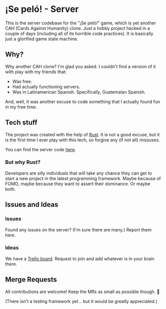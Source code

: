 # ¡Se peló! - Server

This is the server codebase for the "¡Se peló!" game, which is yet another CAH (Cards Against Humanity) clone.
Just a hobby project hacked in a couple of days (including all of its horrible code practices). It is basically just a glorified game state machine.

## Why?

Why another CAH clone? I'm glad you asked. I couldn't find a version of it with play with my friends that:
* Was free.
* Had actually functioning servers.
* Was in Latinamerican Spanish. Specifically, Guatemalan Spanish.

And, well, it was another excuse to code something that I actually found fun in my free time.

## Tech stuff

The project was created with the help of [Rust](https://www.rust-lang.org/). It is not a good excuse, but it is the first time I ever play with this tech, so forgive any (if not all) missuses.

You can find the server code [here](https://github.com/cavpollo/se-pelo-client).

### But why Rust?

Developers are silly individuals that will take any chance they can get to start a new project in the latest programming framework. Maybe because of FOMO, maybe because they want to assert their dominance. Or maybe both.

## Issues and Ideas

### Issues

Found any issues on the server? (I'm sure there are many.) Report them here.

### Ideas

We have a [Trello board](https://trello.com/w/sepelo). Request to join and add whatever is in your brain there.

## Merge Requests

All contributions are welcome! Keep the MRs as small as possible though. 🙂

(There isn't a testing framework yet... but it would be greatly appreciated.)

